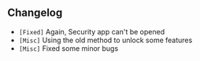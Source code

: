 ## Changelog

- `[Fixed]` Again, Security app can't be opened
- `[Misc]` Using the old method to unlock some features
- `[Misc]` Fixed some minor bugs
